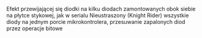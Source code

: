 Efekt przewijającej się diodki na kilku diodach zamontowanych obok siebie na płytce stykowej, jak w serialu Nieustraszony (Knight Rider)
wszystkie diody na jednym porcie mikrokontrolera, przesuwanie zapalonych diod przez operacje bitowe